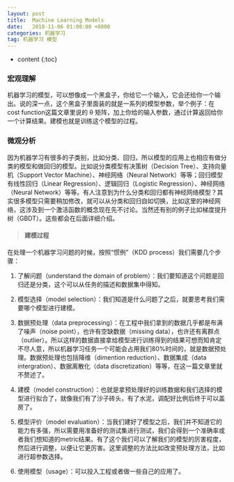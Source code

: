 ```yaml
---
layout: post
title:  Machine Learning Models
date:   2018-11-06 01:08:00 +0800
categories: 机器学习
tag: 机器学习 模型
---
```


* content
{:toc}


### 宏观理解

机器学习的模型，可以想像成一个黑盒子，你给它一个输入，它会还给你一个输出。说的深一点，这个黑盒子里面装的就是一系列的模型参数，举个例子：在cost function这篇文章里说的 θ 矩阵，加上你给的输入参数，通过计算返回给你一个计算结果。建模也就是训练这个模型的过程。

### 微观分析

因为机器学习有很多的子类别，比如分类、回归，所以模型的应用上也相应有做分类的模型和做回归的模型。比如说分类模型有决策树（Decision Tree）、支持向量机（Support Vector Machine）、神经网络（Neural Network）等等；回归模型有线性回归（Linear Regression）、逻辑回归（Logistic Regression）、神经网络（Neural Network）等等。有人注意到为什么分类和回归都有神经网络模型？其实很多模型只需要稍加修改，就可以从分类和回归自如切换，比如这里的神经网络，这涉及到一个激活函数的概念现在先不讨论。当然还有别的例子比如梯度提升树（GBDT）。这些都会在后面详细介绍。

> #### 建模过程

在处理一个机器学习问题的时候，按照“惯例”（KDD process）我们需要几个步骤：

1. 了解问题（understand the domain of problem）：我们要知道这个问题是回归还是分类，这个可以从任务的描述和数据集中得知。

2. 模型选择（model selection）：我们知道是什么问题了之后，就要思考我们需要哪个模型进行建模。

3. 数据预处理（data preprocessing）：在工程中我们拿到的数据几乎都是布满了噪声（noise point），也许有空缺数据（missing data），也许还有离群点（outlier）。所以这样的数据直接拿给模型进行训练得到的结果可想而知肯定不尽人意，所以机器学习任务一个可能会占用我们80%时间的，就是数据预处理。数据预处理也包括降维（dimention reduction）、数据集成（data intergration）、数据离散化（data discretization）等等，在这一篇文章里就不赘述了。

4. 建模（model construction）：也就是拿预处理好的训练数据和我们选择的模型进行拟合了，就像我们有了沙子砖头，有了水泥，调配好比例后终于可以盖房了。

5. 模型评价（model evaluation）：当我们建好了模型之后，我们并不知道它的能力有多强，所以需要用准备好的测试集进行测试，我们会得到一个准确率或者我们想知道的metric结果。有了这个我们可以了解我们的模型的厉害程度，然后进行调整，以便让它更厉害。这里调整的方法比如改变预处理方法，比如进行超参数选择。

6. 使用模型（usage）：可以投入工程或者做一些自己的应用了。

 
